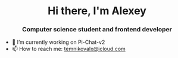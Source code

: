 <h1 align="center">Hi there, I'm Alexey </h1>
<h3 align="center">Computer science student and frontend developer</h3>

- 🔭 I’m currently working on Pi-Chat-v2
- 📫 How to reach me: temnikovalx@icloud.com
